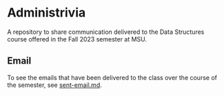 # Administrivia

A repository to share communication delivered to the Data Structures course offered in the Fall 2023 semester at MSU.

## Email

To see the emails that have been delivered to the class over the course of the semester, see [sent-email.md](sent-email.md).
